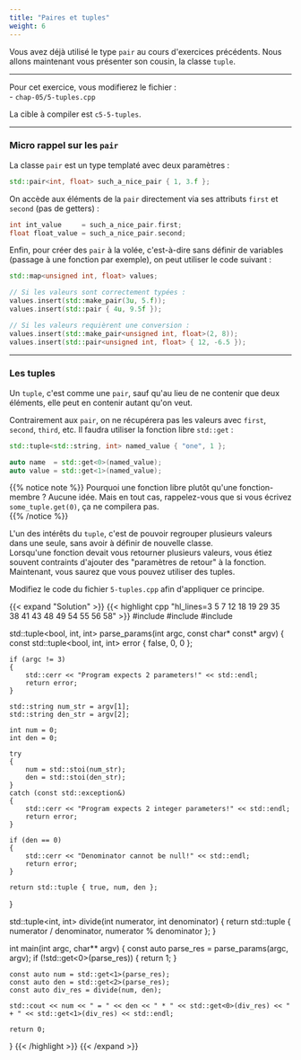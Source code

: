 ```yaml
---
title: "Paires et tuples"
weight: 6
---
```


Vous avez déjà utilisé le type `pair` au cours d'exercices précédents. Nous allons maintenant vous présenter son cousin, la classe `tuple`.

---

Pour cet exercice, vous modifierez le fichier :\
\- `chap-05/5-tuples.cpp`

La cible à compiler est `c5-5-tuples`.

---

### Micro rappel sur les `pair`

La classe `pair` est un type templaté avec deux paramètres :
```cpp
std::pair<int, float> such_a_nice_pair { 1, 3.f };
```

On accède aux éléments de la `pair` directement via ses attributs `first` et `second` (pas de getters) :
```cpp
int int_value     = such_a_nice_pair.first;
float float_value = such_a_nice_pair.second;
```

Enfin, pour créer des `pair` à la volée, c'est-à-dire sans définir de variables (passage à une fonction par exemple), on peut utiliser le code suivant :
```cpp
std::map<unsigned int, float> values;

// Si les valeurs sont correctement typées :
values.insert(std::make_pair(3u, 5.f));
values.insert(std::pair { 4u, 9.5f });

// Si les valeurs requièrent une conversion :
values.insert(std::make_pair<unsigned int, float>(2, 8));
values.insert(std::pair<unsigned int, float> { 12, -6.5 });
```

---

### Les tuples

Un `tuple`, c'est comme une `pair`, sauf qu'au lieu de ne contenir que deux éléments, elle peut en contenir autant qu'on veut.

Contrairement aux `pair`, on ne récupérera pas les valeurs avec `first`, `second`, `third`, etc. Il faudra utiliser la fonction libre `std::get` :
```cpp
std::tuple<std::string, int> named_value { "one", 1 };

auto name  = std::get<0>(named_value);
auto value = std::get<1>(named_value);
```

{{% notice note %}}
Pourquoi une fonction libre plutôt qu'une fonction-membre ? Aucune idée. Mais en tout cas, rappelez-vous que si vous écrivez `some_tuple.get(0)`, ça ne compilera pas.  
{{% /notice %}}

L'un des intérêts du `tuple`, c'est de pouvoir regrouper plusieurs valeurs dans une seule, sans avoir à définir de nouvelle classe.\
Lorsqu'une fonction devait vous retourner plusieurs valeurs, vous étiez souvent contraints d'ajouter des "paramètres de retour" à la fonction.\
Maintenant, vous saurez que vous pouvez utiliser des tuples.

Modifiez le code du fichier `5-tuples.cpp` afin d'appliquer ce principe.

{{< expand "Solution" >}}
{{< highlight cpp "hl_lines=3 5 7 12 18 19 29 35 38 41 43 48 49 54 55 56 58" >}}
#include <iostream>
#include <string>
#include <tuple>

std::tuple<bool, int, int> parse_params(int argc, const char* const* argv)
{
    const std::tuple<bool, int, int> error { false, 0, 0 };

    if (argc != 3)
    {
        std::cerr << "Program expects 2 parameters!" << std::endl;
        return error;
    }

    std::string num_str = argv[1];
    std::string den_str = argv[2];
    
    int num = 0;
    int den = 0;

    try
    {
        num = std::stoi(num_str);
        den = std::stoi(den_str);
    }
    catch (const std::exception&)
    {
        std::cerr << "Program expects 2 integer parameters!" << std::endl;
        return error;
    }
    
    if (den == 0)
    {
        std::cerr << "Denominator cannot be null!" << std::endl;
        return error;
    }

    return std::tuple { true, num, den };
}

std::tuple<int, int> divide(int numerator, int denominator)
{
    return std::tuple { numerator / denominator, numerator % denominator };
}

int main(int argc, char** argv)
{
    const auto parse_res = parse_params(argc, argv);
    if (!std::get<0>(parse_res))
    {
        return 1;
    }

    const auto num = std::get<1>(parse_res);
    const auto den = std::get<2>(parse_res);
    const auto div_res = divide(num, den);

    std::cout << num << " = " << den << " * " << std::get<0>(div_res) << " + " << std::get<1>(div_res) << std::endl;   

    return 0;
}
{{< /highlight >}}
{{< /expand >}}

